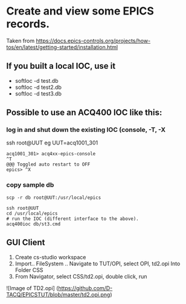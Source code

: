 # Create and view some EPICS records.

Taken from 
https://docs.epics-controls.org/projects/how-tos/en/latest/getting-started/installation.html 

## If you built a local IOC, use it
* softIoc -d test.db
* softIoc -d test2.db
* softIoc -d test3.db


## Possible to use an ACQ400 IOC like this:

### log in and shut down the existing IOC (console, <CTRL>-T, <CTRL>-X
ssh root@UUT
eg UUT=acq1001_301
```
acq1001_301> acq4xx-epics-console 
^T
@@@ Toggled auto restart to OFF
epics> ^X
```
### copy sample db
```
scp -r db root@UUT:/usr/local/epics

ssh root@UUT
cd /usr/local/epics
# run the IOC (different interface to the above).
acq400ioc db/st3.cmd
```

## GUI Client

1. Create cs-studio workspace
1. Import.. FileSystem .. Navigate to TUT/OPI, select OPI, td2.opi
Into Folder CSS
1. From Navigator, select CSS/td2.opi, double click, run

![Image of TD2.opi]
(https://github.com/D-TACQ/EPICSTUT/blob/master/td2.opi.png)


